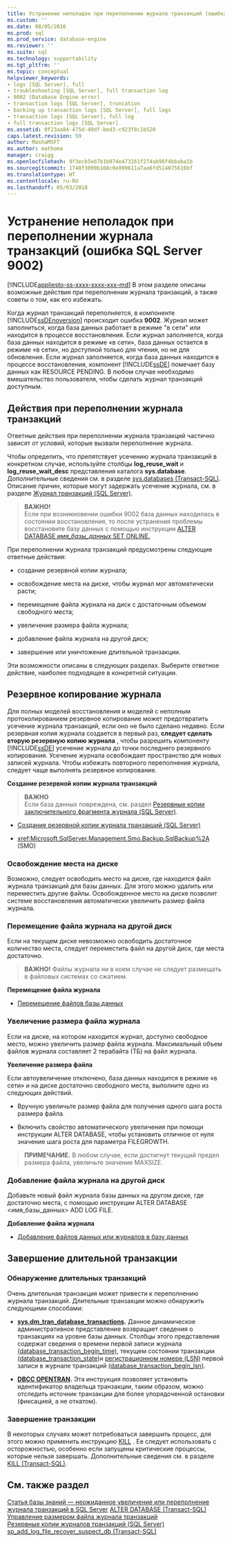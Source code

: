 ```yaml
---
title: Устранение неполадок при переполнении журнала транзакций (ошибка SQL Server 9002) | Документация Майкрософт
ms.custom: ''
ms.date: 08/05/2016
ms.prod: sql
ms.prod_service: database-engine
ms.reviewer: ''
ms.suite: sql
ms.technology: supportability
ms.tgt_pltfrm: ''
ms.topic: conceptual
helpviewer_keywords:
- logs [SQL Server], full
- troubleshooting [SQL Server], full transaction log
- 9002 (Database Engine error)
- transaction logs [SQL Server], truncation
- backing up transaction logs [SQL Server], full logs
- transaction logs [SQL Server], full log
- full transaction logs [SQL Server]
ms.assetid: 0f23aa84-475d-40df-bed3-c923f8c1b520
caps.latest.revision: 59
author: MashaMSFT
ms.author: mathoma
manager: craigg
ms.openlocfilehash: 9f3ecb5eb7b1b074e473161f274ab96f4bbaba1b
ms.sourcegitcommit: 1740f3090b168c0e809611a7aa6fd514075616bf
ms.translationtype: HT
ms.contentlocale: ru-RU
ms.lasthandoff: 05/03/2018
---
```

# <a name="troubleshoot-a-full-transaction-log-sql-server-error-9002"></a>Устранение неполадок при переполнении журнала транзакций (ошибка SQL Server 9002)
[!INCLUDE[appliesto-ss-xxxx-xxxx-xxx-md](../../includes/appliesto-ss-xxxx-xxxx-xxx-md.md)]
  В этом разделе описаны возможные действия при переполнении журнала транзакций, а также советы о том, как его избежать. 
  
  Когда журнал транзакций переполняется, в компоненте [!INCLUDE[ssDEnoversion](../../includes/ssdenoversion-md.md)] происходит ошибка **9002**. Журнал может заполниться, когда база данных работает в режиме "в сети" или находится в процессе восстановления. Если журнал заполняется, когда база данных находится в режиме «в сети», база данных остается в режиме «в сети», но доступной только для чтения, но не для обновления. Если журнал заполняется, когда база данных находится в процессе восстановления, компонент [!INCLUDE[ssDE](../../includes/ssde-md.md)] помечает базу данных как RESOURCE PENDING. В любом случае необходимо вмешательство пользователя, чтобы сделать журнал транзакций доступным.  
  
## <a name="responding-to-a-full-transaction-log"></a>Действия при переполнении журнала транзакций  
 Ответные действия при переполнении журнала транзакций частично зависят от условий, которые вызвали переполнение журнала. 
 
 Чтобы определить, что препятствует усечению журнала транзакций в конкретном случае, используйте столбцы **log_reuse_wait** и **log_reuse_wait_desc** представления каталога **sys.database**. Дополнительные сведения см. в разделе [sys.databases (Transact-SQL)](../../relational-databases/system-catalog-views/sys-databases-transact-sql.md). Описание причин, которые могут задержать усечение журнала, см. в разделе [Журнал транзакций (SQL Server)](../../relational-databases/logs/the-transaction-log-sql-server.md).  
  
> **ВАЖНО!**  
>  Если при возникновении ошибки 9002 база данных находилась в состоянии восстановления, то после устранения проблемы восстановите базу данных с помощью инструкции [ALTER DATABASE *имя_базы_данных* SET ONLINE.](../../t-sql/statements/alter-database-transact-sql-set-options.md)  
  
 При переполнении журнала транзакций предусмотрены следующие ответные действия:  
  
-   создание резервной копии журнала;  
  
-   освобождение места на диске, чтобы журнал мог автоматически расти;  
  
-   перемещение файла журнала на диск с достаточным объемом свободного места;  
  
-   увеличение размера файла журнала;  
  
-   добавление файла журнала на другой диск;  
  
-   завершение или уничтожение длительной транзакции.  
  
 Эти возможности описаны в следующих разделах. Выберите ответное действие, наиболее подходящее в конкретной ситуации.  
  
## <a name="back-up-the-log"></a>Резервное копирование журнала  
 Для полных моделей восстановления и моделей с неполным протоколированием резервное копирование может предотвратить усечение журнала транзакций, если оно не было сделано недавно. Если резервная копия журнала создается в первый раз, **следует сделать вторую резервную копию журнала** , чтобы разрешить компоненту [!INCLUDE[ssDE](../../includes/ssde-md.md)] усечение журнала до точки последнего резервного копирования. Усечение журнала освобождает пространство для новых записей журнала. Чтобы избежать повторного переполнения журнала, следует чаще выполнять резервное копирование.  
  
 **Создание резервной копии журнала транзакций**  
  
> **ВАЖНО**  
>  Если база данных повреждена, см. раздел [Резервные копии заключительного фрагмента журнала (SQL Server)](../../relational-databases/backup-restore/tail-log-backups-sql-server.md).  
  
-   [Создание резервной копии журнала транзакций (SQL Server)](../../relational-databases/backup-restore/back-up-a-transaction-log-sql-server.md)  
  
-   <xref:Microsoft.SqlServer.Management.Smo.Backup.SqlBackup%2A> (SMO)  
  
### <a name="freeing-disk-space"></a>Освобождение места на диске  
 Возможно, следует освободить место на диске, где находится файл журнала транзакций для базы данных. Для этого можно удалить или переместить другие файлы. Освобожденное место на диске позволит системе восстановления автоматически увеличить размер файла журнала.  
  
### <a name="move-the-log-file-to-a-different-disk"></a>Перемещение файла журнала на другой диск  
 Если на текущем диске невозможно освободить достаточное количество места, следует переместить файл на другой диск, где места достаточно.  
  
> **ВАЖНО!** Файлы журнала ни в коем случае не следует размещать в файловых системах со сжатием.  
  
 **Перемещение файла журнала**  
  
-   [Перемещение файлов базы данных](../../relational-databases/databases/move-database-files.md)  
  
### <a name="increase-log-file-size"></a>Увеличение размера файла журнала  
 Если на диске, на котором находится журнал, доступно свободное место, можно увеличить размер файла журнала. Максимальный объем файлов журнала составляет 2 терабайта (ТБ) на файл журнала.  
  
 **Увеличение размера файла**  
  
 Если автоувеличение отключено, база данных находится в режиме «в сети» и на диске достаточно свободного места, выполните одно из следующих действий.  
  
-   Вручную увеличьте размер файла для получения одного шага роста размера файла.  
  
-   Включить свойство автоматического увеличения при помощи инструкции ALTER DATABASE, чтобы установить отличное от нуля значение шага роста для параметра FILEGROWTH.  
  
> **ПРИМЕЧАНИЕ.** В любом случае, если достигнут текущий предел размера файла, увеличьте значение MAXSIZE.  
  
### <a name="add-a-log-file-on-a-different-disk"></a>Добавление файла журнала на другой диск  
 Добавьте новый файл журнала базы данных на другом диске, где достаточно места, с помощью инструкции ALTER DATABASE <имя_базы_данных> ADD LOG FILE.  
  
 **Добавление файла журнала**  
  
-   [Добавление файлов данных или журналов в базу данных](../../relational-databases/databases/add-data-or-log-files-to-a-database.md)  
## <a name="complete-or-kill-a-long-running-transaction"></a>Завершение длительной транзакции
### <a name="discovering-long-running-transactions"></a>Обнаружение длительных транзакций
Очень длительная транзакция может привести к переполнению журнала транзакций. Длительные транзакции можно обнаружить следующими способами:
 - **[sys.dm_tran_database_transactions](../system-dynamic-management-views/sys-dm-tran-database-transactions-transact-sql.md).**
Данное динамическое административное представление возвращает сведения о транзакциях на уровне базы данных. Столбцы этого представления содержат сведения о времени первой записи журнала [(database_transaction_begin_time)](../system-dynamic-management-views/sys-dm-tran-database-transactions-transact-sql.md), текущем состоянии транзакции [(database_transaction_state)](../system-dynamic-management-views/sys-dm-tran-database-transactions-transact-sql.md)и [регистрационном номере (LSN)](../backup-restore/recover-to-a-log-sequence-number-sql-server.md) первой записи в журнале транзакций [(database_transaction_begin_lsn)](../system-dynamic-management-views/sys-dm-tran-database-transactions-transact-sql.md).

 - **[DBCC OPENTRAN](../../t-sql/database-console-commands/dbcc-opentran-transact-sql.md).**
Эта инструкция позволяет установить идентификатор владельца транзакции, таким образом, можно отследить источник транзакции для более упорядоченной остановки (фиксацией, а не откатом).

### <a name="kill-a-transaction"></a>Завершение транзакции
В некоторых случаях может потребоваться завершить процесс, для этого можно применить инструкцию [KILL](../../t-sql/language-elements/kill-transact-sql.md) . Ее следует использовать с осторожностью, особенно если запущены критические процессы, которые нельзя завершать. Дополнительные сведения см. в разделе [KILL (Transact-SQL)](../../t-sql/language-elements/kill-transact-sql.md).

## <a name="see-also"></a>См. также раздел  
[Статья базы знаний — неожиданное увеличение или переполнение журнала транзакций в SQL Server](https://support.microsoft.com/en-us/kb/317375) [ALTER DATABASE &#40;Transact-SQL&#41;](../../t-sql/statements/alter-database-transact-sql.md)   
 [Управление размером файла журнала транзакций](../../relational-databases/logs/manage-the-size-of-the-transaction-log-file.md)   
 [Резервные копии журналов транзакций (SQL Server)](../../relational-databases/backup-restore/transaction-log-backups-sql-server.md)   
 [sp_add_log_file_recover_suspect_db (Transact-SQL)](../../relational-databases/system-stored-procedures/sp-add-log-file-recover-suspect-db-transact-sql.md)  
  
  

